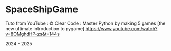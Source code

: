 # SpaceShipGame

Tuto from YouTube : © Clear Code : Master Python by making 5 games [the new ultimate introduction to pygame]
 https://www.youtube.com/watch?v=8OMghdHP-zs&t=144s

 2024 - 2025
 